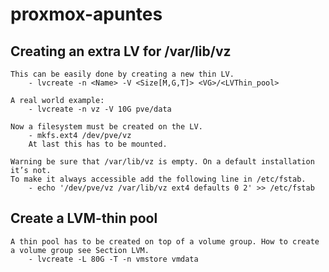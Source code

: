 # proxmox-apuntes

## Creating an extra LV for /var/lib/vz
    This can be easily done by creating a new thin LV.
        - lvcreate -n <Name> -V <Size[M,G,T]> <VG>/<LVThin_pool>
    
    A real world example:
        - lvcreate -n vz -V 10G pve/data
    
    Now a filesystem must be created on the LV.
        - mkfs.ext4 /dev/pve/vz
        At last this has to be mounted.

    Warning	be sure that /var/lib/vz is empty. On a default installation it’s not.
    To make it always accessible add the following line in /etc/fstab.
        - echo '/dev/pve/vz /var/lib/vz ext4 defaults 0 2' >> /etc/fstab

## Create a LVM-thin pool
    A thin pool has to be created on top of a volume group. How to create a volume group see Section LVM.
        - lvcreate -L 80G -T -n vmstore vmdata